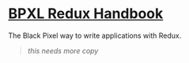 # [BPXL Redux Handbook](http://brandonjpierce.github.io/redux-handbook/)

The Black Pixel way to write applications with Redux.

> _this needs more copy_
